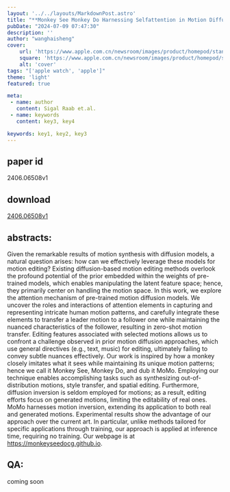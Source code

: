 ```yaml
---
layout: '../../layouts/MarkdownPost.astro'
title: "**Monkey See Monkey Do Harnessing Selfattention in Motion Diffusion for Zeroshot Motion Transfer**"
pubDate: "2024-07-09 07:47:30"
description: ''
author: "wanghaisheng"
cover:
    url: 'https://www.apple.com.cn/newsroom/images/product/homepod/standard/Apple-HomePod-hero-230118_big.jpg.large_2x.jpg'
    square: 'https://www.apple.com.cn/newsroom/images/product/homepod/standard/Apple-HomePod-hero-230118_big.jpg.large_2x.jpg'
    alt: 'cover'
tags: "['apple watch', 'apple']"
theme: 'light'
featured: true

meta:
 - name: author
   content: Sigal Raab et.al.
 - name: keywords
   content: key3, key4

keywords: key1, key2, key3
---
```


## paper id
2406.06508v1
## download
[2406.06508v1](http://arxiv.org/abs/2406.06508v1)
## abstracts:
Given the remarkable results of motion synthesis with diffusion models, a natural question arises: how can we effectively leverage these models for motion editing? Existing diffusion-based motion editing methods overlook the profound potential of the prior embedded within the weights of pre-trained models, which enables manipulating the latent feature space; hence, they primarily center on handling the motion space. In this work, we explore the attention mechanism of pre-trained motion diffusion models. We uncover the roles and interactions of attention elements in capturing and representing intricate human motion patterns, and carefully integrate these elements to transfer a leader motion to a follower one while maintaining the nuanced characteristics of the follower, resulting in zero-shot motion transfer. Editing features associated with selected motions allows us to confront a challenge observed in prior motion diffusion approaches, which use general directives (e.g., text, music) for editing, ultimately failing to convey subtle nuances effectively. Our work is inspired by how a monkey closely imitates what it sees while maintaining its unique motion patterns; hence we call it Monkey See, Monkey Do, and dub it MoMo. Employing our technique enables accomplishing tasks such as synthesizing out-of-distribution motions, style transfer, and spatial editing. Furthermore, diffusion inversion is seldom employed for motions; as a result, editing efforts focus on generated motions, limiting the editability of real ones. MoMo harnesses motion inversion, extending its application to both real and generated motions. Experimental results show the advantage of our approach over the current art. In particular, unlike methods tailored for specific applications through training, our approach is applied at inference time, requiring no training. Our webpage is at https://monkeyseedocg.github.io.
## QA:
coming soon
